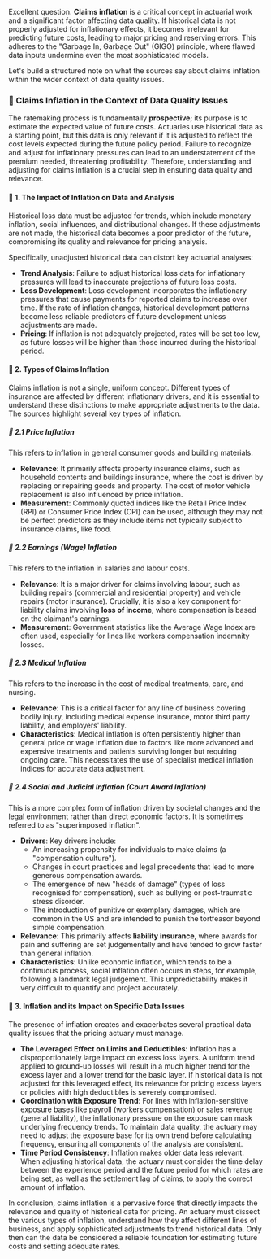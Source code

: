 Excellent question. **Claims inflation** is a critical concept in actuarial work and a significant factor affecting data quality. If historical data is not properly adjusted for inflationary effects, it becomes irrelevant for predicting future costs, leading to major pricing and reserving errors. This adheres to the "Garbage In, Garbage Out" (GIGO) principle, where flawed data inputs undermine even the most sophisticated models.

Let's build a structured note on what the sources say about claims inflation within the wider context of data quality issues.

### **📗 Claims Inflation in the Context of Data Quality Issues**

The ratemaking process is fundamentally **prospective**; its purpose is to estimate the expected value of future costs. Actuaries use historical data as a starting point, but this data is only relevant if it is adjusted to reflect the cost levels expected during the future policy period. Failure to recognize and adjust for inflationary pressures can lead to an understatement of the premium needed, threatening profitability. Therefore, understanding and adjusting for claims inflation is a crucial step in ensuring data quality and relevance.

#### **🔹 1\. The Impact of Inflation on Data and Analysis**

Historical loss data must be adjusted for trends, which include monetary inflation, social influences, and distributional changes. If these adjustments are not made, the historical data becomes a poor predictor of the future, compromising its quality and relevance for pricing analysis.

Specifically, unadjusted historical data can distort key actuarial analyses:

* **Trend Analysis**: Failure to adjust historical loss data for inflationary pressures will lead to inaccurate projections of future loss costs.  
* **Loss Development**: Loss development incorporates the inflationary pressures that cause payments for reported claims to increase over time. If the rate of inflation changes, historical development patterns become less reliable predictors of future development unless adjustments are made.  
* **Pricing**: If inflation is not adequately projected, rates will be set too low, as future losses will be higher than those incurred during the historical period.

#### **🔹 2\. Types of Claims Inflation**

Claims inflation is not a single, uniform concept. Different types of insurance are affected by different inflationary drivers, and it is essential to understand these distinctions to make appropriate adjustments to the data. The sources highlight several key types of inflation.

##### **🔸 2.1 Price Inflation**

This refers to inflation in general consumer goods and building materials.

* **Relevance**: It primarily affects property insurance claims, such as household contents and buildings insurance, where the cost is driven by replacing or repairing goods and property. The cost of motor vehicle replacement is also influenced by price inflation.  
* **Measurement**: Commonly quoted indices like the Retail Price Index (RPI) or Consumer Price Index (CPI) can be used, although they may not be perfect predictors as they include items not typically subject to insurance claims, like food.

##### **🔸 2.2 Earnings (Wage) Inflation**

This refers to the inflation in salaries and labour costs.

* **Relevance**: It is a major driver for claims involving labour, such as building repairs (commercial and residential property) and vehicle repairs (motor insurance). Crucially, it is also a key component for liability claims involving **loss of income**, where compensation is based on the claimant's earnings.  
* **Measurement**: Government statistics like the Average Wage Index are often used, especially for lines like workers compensation indemnity losses.

##### **🔸 2.3 Medical Inflation**

This refers to the increase in the cost of medical treatments, care, and nursing.

* **Relevance**: This is a critical factor for any line of business covering bodily injury, including medical expense insurance, motor third party liability, and employers' liability.  
* **Characteristics**: Medical inflation is often persistently higher than general price or wage inflation due to factors like more advanced and expensive treatments and patients surviving longer but requiring ongoing care. This necessitates the use of specialist medical inflation indices for accurate data adjustment.

##### **🔸 2.4 Social and Judicial Inflation (Court Award Inflation)**

This is a more complex form of inflation driven by societal changes and the legal environment rather than direct economic factors. It is sometimes referred to as "superimposed inflation".

* **Drivers**: Key drivers include:  
  * An increasing propensity for individuals to make claims (a "compensation culture").  
  * Changes in court practices and legal precedents that lead to more generous compensation awards.  
  * The emergence of new "heads of damage" (types of loss recognised for compensation), such as bullying or post-traumatic stress disorder.  
  * The introduction of punitive or exemplary damages, which are common in the US and are intended to punish the tortfeasor beyond simple compensation.  
* **Relevance**: This primarily affects **liability insurance**, where awards for pain and suffering are set judgementally and have tended to grow faster than general inflation.  
* **Characteristics**: Unlike economic inflation, which tends to be a continuous process, social inflation often occurs in steps, for example, following a landmark legal judgement. This unpredictability makes it very difficult to quantify and project accurately.

#### **🔹 3\. Inflation and its Impact on Specific Data Issues**

The presence of inflation creates and exacerbates several practical data quality issues that the pricing actuary must manage.

* **The Leveraged Effect on Limits and Deductibles**: Inflation has a disproportionately large impact on excess loss layers. A uniform trend applied to ground-up losses will result in a much higher trend for the excess layer and a lower trend for the basic layer. If historical data is not adjusted for this leveraged effect, its relevance for pricing excess layers or policies with high deductibles is severely compromised.  
* **Coordination with Exposure Trend**: For lines with inflation-sensitive exposure bases like payroll (workers compensation) or sales revenue (general liability), the inflationary pressure on the exposure can mask underlying frequency trends. To maintain data quality, the actuary may need to adjust the exposure base for its own trend before calculating frequency, ensuring all components of the analysis are consistent.  
* **Time Period Consistency**: Inflation makes older data less relevant. When adjusting historical data, the actuary must consider the time delay between the experience period and the future period for which rates are being set, as well as the settlement lag of claims, to apply the correct amount of inflation.

In conclusion, claims inflation is a pervasive force that directly impacts the relevance and quality of historical data for pricing. An actuary must dissect the various types of inflation, understand how they affect different lines of business, and apply sophisticated adjustments to trend historical data. Only then can the data be considered a reliable foundation for estimating future costs and setting adequate rates.


